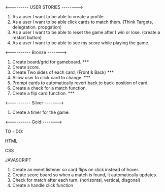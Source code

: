 <--------- USER STORIES -------->
1. As a user I want to be able to create a profile.
2. As a user I want to be able click cards to match them. (Think Targets, delegration. propgation)
3. As a user I want to be able to reset the game after I win or lose. (create a restart button)
4. As a user I want to be able to see my score while playing the game.


<---------- Bronze -------> 

1. Create board/grid for gameboard. ***
2. Create score. 
4. Create Two sides of each card, (Front & Back) ***
5. Allow user to click card to change. ***
5. Prompt cards to automatically revert back to back-position of card.
7. Create a check for a match function.
8. Create a flip card function. ***



<---------- Silver -------> 
1. Create a timer for the game.








<---------- Gold -------> 





TO - DO: 

HTML





CSS




JAVASCRIPT

1. Create an event listener so card flips on click instead of hover.
2. Create score board so when a match is found, it automatically updates.
3. Check for match after each turn. (horizontal, vertical, diagonal)
4. Create a handle click function

